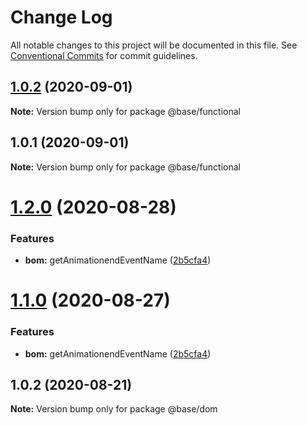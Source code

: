 # Change Log

All notable changes to this project will be documented in this file.
See [Conventional Commits](https://conventionalcommits.org) for commit guidelines.

## [1.0.2](https://gitlab.onemt.co/onemt-fe-common/base/compare/@base/functional@1.0.1...@base/functional@1.0.2) (2020-09-01)

**Note:** Version bump only for package @base/functional





## 1.0.1 (2020-09-01)

**Note:** Version bump only for package @base/functional





# [1.2.0](https://gitlab.onemt.co/onemt-fe-common/base/compare/@base/dom@1.0.2...@base/dom@1.2.0) (2020-08-28)


### Features

* **bom:** getAnimationendEventName ([2b5cfa4](https://gitlab.onemt.co/onemt-fe-common/base/commit/2b5cfa46b0d8ce9f590f1b812d0008e4ad81c946))





# [1.1.0](https://gitlab.onemt.co/onemt-fe-common/base/compare/@base/dom@1.0.2...@base/dom@1.1.0) (2020-08-27)


### Features

* **bom:** getAnimationendEventName ([2b5cfa4](https://gitlab.onemt.co/onemt-fe-common/base/commit/2b5cfa46b0d8ce9f590f1b812d0008e4ad81c946))





## 1.0.2 (2020-08-21)

**Note:** Version bump only for package @base/dom
